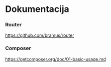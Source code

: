 # Dokumentacija

### Router

https://github.com/bramus/router

### Composer

https://getcomposer.org/doc/01-basic-usage.md
